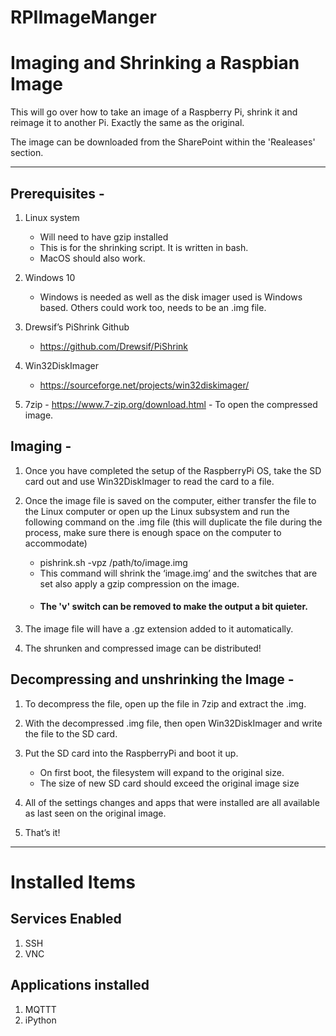 # RPIImageManger

# Imaging and Shrinking a Raspbian Image

This will go over how to take an image of a Raspberry Pi, shrink it and reimage it to another Pi. Exactly the same as the original. 

The image can be downloaded from the SharePoint within the 'Realeases' section.

---


## Prerequisites -


1.	Linux system
    -	Will need to have gzip installed
    -	This is for the shrinking script. It is written in bash.
    -    MacOS should also work.

2.	Windows 10
    -    Windows is needed as well as the disk imager used is Windows based. Others could work too, needs to be an .img file.

3.	Drewsif’s PiShrink Github
    -	https://github.com/Drewsif/PiShrink

4.	Win32DiskImager
    -   https://sourceforge.net/projects/win32diskimager/

5.	7zip
        -   https://www.7-zip.org/download.html
        -   To open the compressed image.



## Imaging - 


1.	Once you have completed the setup of the RaspberryPi OS, take the SD card out and use Win32DiskImager to read the card to a file.

2.	Once the image file is saved on the computer, either transfer the file to the Linux computer or open up the Linux subsystem and run the following command on the .img file (this will duplicate the file during the process, make sure there is enough space on the computer to accommodate)
    -	pishrink.sh -vpz /path/to/image.img
    -	This command will shrink the ‘image.img’ and the switches that are set also apply a gzip compression on the image.
    -   #### The 'v' switch can be removed to make the output a bit quieter.

3.	The image file will have a .gz extension added to it automatically.

4.	The shrunken and compressed image can be distributed!



## Decompressing and unshrinking the Image - 


1.	To decompress the file, open up the file in 7zip and extract the .img.

2.	With the decompressed .img file, then open Win32DiskImager and write the file to the SD card.

3.	Put the SD card into the RaspberryPi and boot it up.
    -	On first boot, the filesystem will expand to the original size.
    -   The size of new SD card should exceed the original image size

4.	All of the settings changes and apps that were installed are all available as last seen on the original image.

5.	That’s it!

---
# Installed Items


## Services Enabled 

1. SSH 
2. VNC

## Applications installed

1. MQTTT
2. iPython

